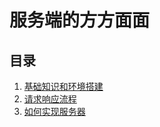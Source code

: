 # 服务端的方方面面

## 目录

1. [基础知识和环境搭建](BasicKnowledgeAndEnvironment.docx)
2. [请求响应流程](RequestResopnseWorkflow.docx)
3. [如何实现服务器](HowToImplementServer.docx)